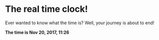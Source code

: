 # The real time clock!

Ever wanted to know what the time is? Well, your journey is about to end!

**The time is Nov 20, 2017, 11:26**